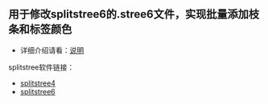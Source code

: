 
## 用于修改splitstree6的.stree6文件，实现批量添加枝条和标签颜色


- 详细介绍请看：[说明](./HW_读我_处理数据绘制splitstree枝条颜色.md)

splitstree软件链接：

- [splitstree4](https://github.com/husonlab/splitstree4)
- [splitstree6](https://github.com/husonlab/splitstree6)

